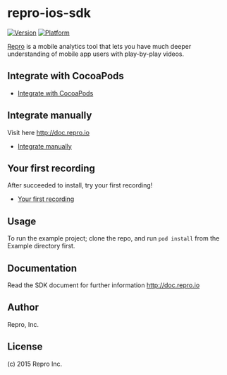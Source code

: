 # repro-ios-sdk

[![Version](http://cocoapod-badges.herokuapp.com/v/Repro/badge.png)](http://cocoadocs.org/docsets/Repro)
[![Platform](http://cocoapod-badges.herokuapp.com/p/Repro/badge.png)](http://cocoadocs.org/docsets/Repro)

[Repro](https://repro.io) is a mobile analytics tool that lets you have much deeper understanding of mobile app users with play-by-play videos.

## Integrate with CocoaPods

- [Integrate with CocoaPods](http://doc.repro.io/ios/integration/native##install-with-cocoapods)

## Integrate manually

Visit here <http://doc.repro.io>

- [Integrate manually](http://doc.repro.io/ios/integration/native##integrate-manually)

## Your first recording

After succeeded to install, try your first recording!

- [Your first recording](http://doc.repro.io/ios/integration/native##your-first-recording)

## Usage

To run the example project; clone the repo, and run `pod install` from the Example directory first.

## Documentation

Read the SDK document for further information <http://doc.repro.io>

## Author

Repro, Inc.

## License

(c) 2015 Repro Inc.
